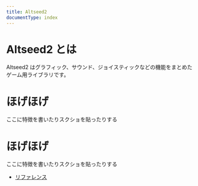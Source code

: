 ```yaml
---
title: Altseed2
documentType: index
---
```


# Altseed2 とは

Altseed2 はグラフィック、サウンド、ジョイスティックなどの機能をまとめたゲーム用ライブラリです。

# ほげほげ

ここに特徴を書いたりスクショを貼ったりする

# ほげほげ

ここに特徴を書いたりスクショを貼ったりする


- [リファレンス](xref:Altseed)
